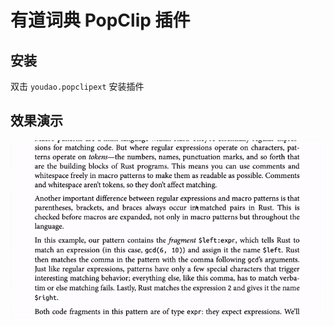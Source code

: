 # 有道词典 PopClip 插件

## 安装

双击 `youdao.popclipext` 安装插件

## 效果演示

![youdao](https://raw.githubusercontent.com/mz1999/material/master/images/202309071453485.gif)
